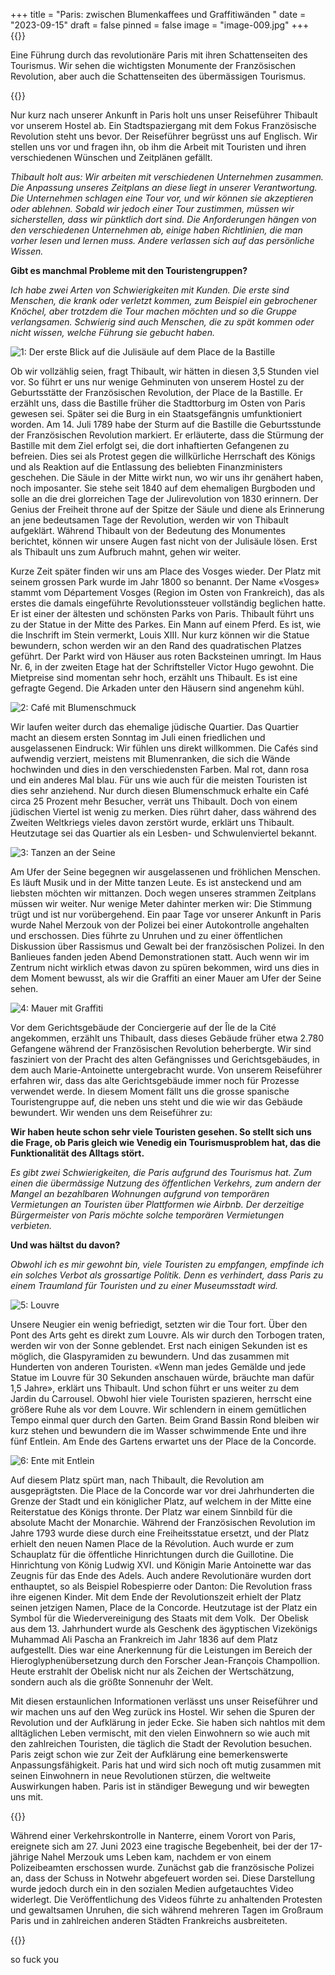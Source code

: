 +++
title = "Paris: zwischen Blumenkaffees und Graffitiwänden  "
date = "2023-09-15"
draft = false
pinned = false
image = "image-009.jpg"
+++
{{<lead>}}

Eine Führung durch das revolutionäre Paris mit ihren Schattenseiten des Tourismus. Wir sehen die wichtigsten Monumente der Französischen Revolution, aber auch die Schattenseiten des übermässigen Tourismus.

{{</lead>}}

Nur kurz nach unserer Ankunft in Paris holt uns unser Reiseführer Thibault vor unserem Hostel ab. Ein Stadtspaziergang mit dem Fokus Französische Revolution steht uns bevor. Der Reiseführer begrüsst uns auf Englisch. Wir stellen uns vor und fragen ihn, ob ihm die Arbeit mit Touristen und ihren verschiedenen Wünschen und Zeitplänen gefällt.

*Thibault holt aus: Wir arbeiten mit verschiedenen Unternehmen zusammen. Die Anpassung unseres Zeitplans an diese liegt in unserer Verantwortung. Die Unternehmen schlagen eine Tour vor, und wir können sie akzeptieren oder ablehnen. Sobald wir jedoch einer Tour zustimmen, müssen wir sicherstellen, dass wir pünktlich dort sind. Die Anforderungen hängen von den verschiedenen Unternehmen ab, einige haben Richtlinien, die man vorher lesen und lernen muss. Andere verlassen sich auf das persönliche Wissen.*

**Gibt es manchmal Probleme mit den Touristengruppen?**

*Ich habe zwei Arten von Schwierigkeiten mit Kunden. Die erste sind Menschen, die krank oder verletzt kommen, zum Beispiel ein gebrochener Knöchel, aber trotzdem die Tour machen möchten und so die Gruppe verlangsamen. Schwierig sind auch Menschen, die zu spät kommen oder nicht wissen, welche Führung sie gebucht haben.* 

![1: Der erste Blick auf die Julisäule auf dem Place de la Bastille](image-000.jpg)

![](<>)Ob wir vollzählig seien, fragt Thibault, wir hätten in diesen 3,5 Stunden viel vor. So führt er uns nur wenige Gehminuten von unserem Hostel zu der Geburtsstätte der Französischen Revolution, der Place de la Bastille. Er erzählt uns, dass die Bastille früher die Stadttorburg im Osten von Paris gewesen sei. Später sei die Burg in ein Staatsgefängnis umfunktioniert worden. Am 14. Juli 1789 habe der Sturm auf die Bastille die Geburtsstunde der Französischen Revolution markiert. Er erläuterte, dass die Stürmung der Bastille mit dem Ziel erfolgt sei, die dort inhaftierten Gefangenen zu befreien. Dies sei als Protest gegen die willkürliche Herrschaft des Königs und als Reaktion auf die Entlassung des beliebten Finanzministers geschehen. Die Säule in der Mitte wirkt nun, wo wir uns ihr genähert haben, noch imposanter. Sie stehe seit 1840 auf dem ehemaligen Burgboden und solle an die drei glorreichen Tage der Julirevolution von 1830 erinnern. Der Genius der Freiheit throne auf der Spitze der Säule und diene als Erinnerung an jene bedeutsamen Tage der Revolution, werden wir von Thibault aufgeklärt. Während Thibault von der Bedeutung des Monumentes berichtet, können wir unsere Augen fast nicht von der Julisäule lösen. Erst als Thibault uns zum Aufbruch mahnt, gehen wir weiter.

Kurze Zeit später finden wir uns am Place des Vosges wieder. Der Platz mit seinem grossen Park wurde im Jahr 1800 so benannt. Der Name «Vosges» stammt vom Département Vosges (Region im Osten von Frankreich), das als erstes die damals eingeführte Revolutionssteuer vollständig beglichen hatte. Er ist einer der ältesten und schönsten Parks von Paris. Thibault führt uns zu der Statue in der Mitte des Parkes. Ein Mann auf einem Pferd. Es ist, wie die Inschrift im Stein vermerkt, Louis XIII. Nur kurz können wir die Statue bewundern, schon werden wir an den Rand des quadratischen Platzes geführt. Der Parkt wird von Häuser aus roten Backsteinen umringt. Im Haus Nr. 6, in der zweiten Etage hat der Schriftsteller Victor Hugo gewohnt. Die Mietpreise sind momentan sehr hoch, erzählt uns Thibault. Es ist eine gefragte Gegend. Die Arkaden unter den Häusern sind angenehm kühl. 

![2: Café mit Blumenschmuck](image-009.jpg)

![](<>)Wir laufen weiter durch das ehemalige jüdische Quartier. Das Quartier macht an diesem ersten Sonntag im Juli einen friedlichen und ausgelassenen Eindruck: Wir fühlen uns direkt willkommen. Die Cafés sind aufwendig verziert, meistens mit Blumenranken, die sich die Wände hochwinden und dies in den verschiedensten Farben. Mal rot, dann rosa und ein anderes Mal blau. Für uns wie auch für die meisten Touristen ist dies sehr anziehend. Nur durch diesen Blumenschmuck erhalte ein Café circa 25 Prozent mehr Besucher, verrät uns Thibault. Doch von einem jüdischen Viertel ist wenig zu merken. Dies rührt daher, dass während des Zweiten Weltkriegs vieles davon zerstört wurde, erklärt uns Thibault. Heutzutage sei das Quartier als ein Lesben- und Schwulenviertel bekannt.

![3: Tanzen an der Seine](image-003.jpg)

Am Ufer der Seine begegnen wir ausgelassenen und fröhlichen Menschen. Es läuft Musik und in der Mitte tanzen Leute. Es ist ansteckend und am liebsten möchten wir mittanzen. Doch wegen unseres strammen Zeitplans müssen wir weiter. Nur wenige Meter dahinter merken wir: Die Stimmung trügt und ist nur vorübergehend. Ein paar Tage vor unserer Ankunft in Paris wurde Nahel Merzouk von der Polizei bei einer Autokontrolle angehalten und erschossen. Dies führte zu Unruhen und zu einer öffentlichen Diskussion über Rassismus und Gewalt bei der französischen Polizei. In den Banlieues fanden jeden Abend Demonstrationen statt. Auch wenn wir im Zentrum nicht wirklich etwas davon zu spüren bekommen, wird uns dies in dem Moment bewusst, als wir die Graffiti an einer Mauer am Ufer der Seine sehen.

![4: Mauer mit Graffiti](image-006.jpg)

Vor dem Gerichtsgebäude der Conciergerie auf der Île de la Cité angekommen, erzählt uns Thibault, dass dieses Gebäude früher etwa 2.780 Gefangene während der Französischen Revolution beherbergte. Wir sind fasziniert von der Pracht des alten Gefängnisses und Gerichtsgebäudes, in dem auch Marie-Antoinette untergebracht wurde. Von unserem Reiseführer erfahren wir, dass das alte Gerichtsgebäude immer noch für Prozesse verwendet werde. In diesem Moment fällt uns die grosse spanische Touristengruppe auf, die neben uns steht und die wie wir das Gebäude bewundert. Wir wenden uns dem Reiseführer zu:

**Wir haben heute schon sehr viele Touristen gesehen. So stellt sich uns die Frage, ob Paris gleich wie Venedig ein Tourismusproblem hat, das die Funktionalität des Alltags stört.**

*Es gibt zwei Schwierigkeiten, die Paris aufgrund des Tourismus hat. Zum einen die übermässige Nutzung des öffentlichen Verkehrs, zum andern der Mangel an bezahlbaren Wohnungen aufgrund von temporären Vermietungen an Touristen über Plattformen wie Airbnb. Der derzeitige Bürgermeister von Paris möchte solche temporären Vermietungen verbieten.* 

**Und was hältst du davon?**

*Obwohl ich es mir gewohnt bin, viele Touristen zu empfangen, empfinde ich ein solches Verbot als grossartige Politik. Denn es verhindert, dass Paris zu einem Traumland für Touristen und zu einer Museumsstadt wird.*

![5: Louvre](image-012.jpg)

Unsere Neugier ein wenig befriedigt, setzten wir die Tour fort. Über den Pont des Arts geht es direkt zum Louvre. Als wir durch den Torbogen traten, werden wir von der Sonne geblendet. Erst nach einigen Sekunden ist es möglich, die Glaspyramiden zu bewundern. Und das zusammen mit Hunderten von anderen Touristen. «Wenn man jedes Gemälde und jede Statue im Louvre für 30 Sekunden anschauen würde, bräuchte man dafür 1,5 Jahre», erklärt uns Thibault. Und schon führt er uns weiter zu dem Jardin du Carrousel. Obwohl hier viele Touristen spazieren, herrscht eine größere Ruhe als vor dem Louvre. Wir schlendern in einem gemütlichen Tempo einmal quer durch den Garten. Beim Grand Bassin Rond bleiben wir kurz stehen und bewundern die im Wasser schwimmende Ente und ihre fünf Entlein. Am Ende des Gartens erwartet uns der Place de la Concorde.

![6: Ente mit Entlein](image-015.jpg)

Auf diesem Platz spürt man, nach Thibault, die Revolution am ausgeprägtsten. Die Place de la Concorde war vor drei Jahrhunderten die Grenze der Stadt und ein königlicher Platz, auf welchem in der Mitte eine Reiterstatue des Königs thronte. Der Platz war einem Sinnbild für die absolute Macht der Monarchie. Während der Französischen Revolution im Jahre 1793 wurde diese durch eine Freiheitsstatue ersetzt, und der Platz erhielt den neuen Namen Place de la Révolution. Auch wurde er zum Schauplatz für die öffentliche Hinrichtungen durch die Guillotine. Die Hinrichtung von König Ludwig XVI. und Königin Marie Antoinette war das Zeugnis für das Ende des Adels. Auch andere Revolutionäre wurden dort enthauptet, so als Beispiel Robespierre oder Danton: Die Revolution frass ihre eigenen Kinder. Mit dem Ende der Revolutionszeit erhielt der Platz seinen jetzigen Namen, Place de la Concorde. Heutzutage ist der Platz ein Symbol für die Wiedervereinigung des Staats mit dem Volk.  Der Obelisk aus dem 13. Jahrhundert wurde als Geschenk des ägyptischen Vizekönigs Muhammad Ali Pascha an Frankreich im Jahr 1836 auf dem Platz aufgestellt. Dies war eine Anerkennung für die Leistungen im Bereich der Hieroglyphenübersetzung durch den Forscher Jean-François Champollion. Heute erstrahlt der Obelisk nicht nur als Zeichen der Wertschätzung, sondern auch als die größte Sonnenuhr der Welt. 

Mit diesen erstaunlichen Informationen verlässt uns unser Reiseführer und wir machen uns auf den Weg zurück ins Hostel. Wir sehen die Spuren der Revolution und der Aufklärung in jeder Ecke. Sie haben sich nahtlos mit dem alltäglichen Leben vermischt, mit den vielen Einwohnern so wie auch mit den zahlreichen Touristen, die täglich die Stadt der Revolution besuchen. Paris zeigt schon wie zur Zeit der Aufklärung eine bemerkenswerte Anpassungsfähigkeit. Paris hat und wird sich noch oft mutig zusammen mit seinen Einwohnern in neue Revolutionen stürzen, die weltweite Auswirkungen haben. Paris ist in ständiger Bewegung und wir bewegten uns mit.

{{<box>}}

Während einer Verkehrskontrolle in Nanterre, einem Vorort von Paris, ereignete sich am 27. Juni 2023 eine tragische Begebenheit, bei der der 17-jährige Nahel Merzouk ums Leben kam, nachdem er von einem Polizeibeamten erschossen wurde. Zunächst gab die französische Polizei an, dass der Schuss in Notwehr abgefeuert worden sei. Diese Darstellung wurde jedoch durch ein in den sozialen Medien aufgetauchtes Video widerlegt. Die Veröffentlichung des Videos führte zu anhaltenden Protesten und gewaltsamen Unruhen, die sich während mehreren Tagen im Großraum Paris und in zahlreichen anderen Städten Frankreichs ausbreiteten.

{{</box>}}

so fuck you